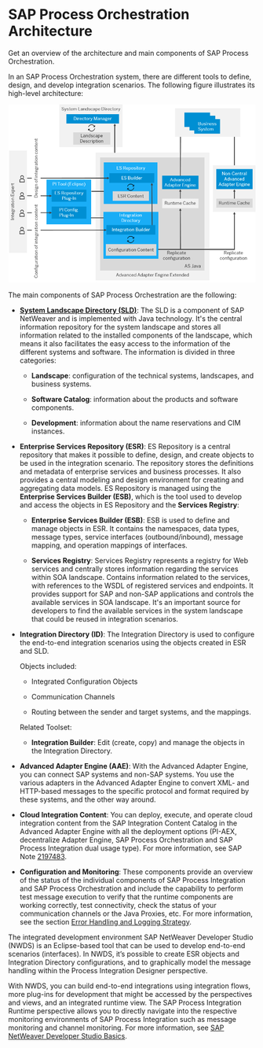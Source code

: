 <!-- loioa13372ed809f407e85c8dc9aa47ab9f9 -->

# SAP Process Orchestration Architecture

Get an overview of the architecture and main components of SAP Process Orchestration.

In an SAP Process Orchestration system, there are different tools to define, design, and develop integration scenarios. The following figure illustrates its high-level architecture:

 ![](images/Landscape_POarchitecture_9d3953a.png) 

The main components of SAP Process Orchestration are the following:

-   **[System Landscape Directory \(SLD\)](https://support.sap.com/en/tools/software-logistics-tools/landscape-management-process/system-landscape-directory.html)**: The SLD is a component of SAP NetWeaver and is implemented with Java technology. It's the central information repository for the system landscape and stores all information related to the installed components of the landscape, which means it also facilitates the easy access to the information of the different systems and software. The information is divided in three categories:

    -   **Landscape**: configuration of the technical systems, landscapes, and business systems.

    -   **Software Catalog**: information about the products and software components.

    -   **Development**: information about the name reservations and CIM instances.


-   **Enterprise Services Repository \(ESR\)**: ES Repository is a central repository that makes it possible to define, design, and create objects to be used in the integration scenario. The repository stores the definitions and metadata of enterprise services and business processes. It also provides a central modeling and design environment for creating and aggregating data models. ES Repository is managed using the **Enterprise Services Builder \(ESB\)**, which is the tool used to develop and access the objects in ES Repository and the **Services Registry**:

    -   **Enterprise Services Builder \(ESB\)**: ESB is used to define and manage objects in ESR. It contains the namespaces, data types, message types, service interfaces \(outbound/inbound\), message mapping, and operation mappings of interfaces.

    -   **Services Registry**: Services Registry represents a registry for Web services and centrally stores information regarding the services within SOA landscape. Contains information related to the services, with references to the WSDL of registered services and endpoints. It provides support for SAP and non-SAP applications and controls the available services in SOA landscape. It's an important source for developers to find the available services in the system landscape that could be reused in integration scenarios.


-   **Integration Directory \(ID\)**: The Integration Directory is used to configure the end-to-end integration scenarios using the objects created in ESR and SLD.

    Objects included:

    -   Integrated Configuration Objects

    -   Communication Channels

    -   Routing between the sender and target systems, and the mappings.


    Related Toolset:

    -   **Integration Builder**: Edit \(create, copy\) and manage the objects in the Integration Directory.


-   **Advanced Adapter Engine \(AAE\)**: With the Advanced Adapter Engine, you can connect SAP systems and non-SAP systems. You use the various adapters in the Advanced Adapter Engine to convert XML- and HTTP-based messages to the specific protocol and format required by these systems, and the other way around.

-   **Cloud Integration Content**: You can deploy, execute, and operate cloud integration content from the SAP Integration Content Catalog in the Advanced Adapter Engine with all the deployment options \(PI-AEX, decentralize Adapter Engine, SAP Process Orchestration and SAP Process Integration dual usage type\). For more information, see SAP Note [2197483](https://launchpad.support.sap.com/#/notes/2197483).

-   **Configuration and Monitoring**: These components provide an overview of the status of the individual components of SAP Process Integration and SAP Process Orchestration and include the capability to perform test message execution to verify that the runtime components are working correctly, test connectivity, check the status of your communication channels or the Java Proxies, etc. For more information, see the section [Error Handling and Logging Strategy](../50-error-handling-and-logging/error-handling-and-logging-strategy-8faa23e.md).


The integrated development environment SAP NetWeaver Developer Studio \(NWDS\) is an Eclipse-based tool that can be used to develop end-to-end scenarios \(interfaces\). In NWDS, it’s possible to create ESR objects and Integration Directory configurations, and to graphically model the message handling within the Process Integration Designer perspective.

With NWDS, you can build end-to-end integrations using integration flows, more plug-ins for development that might be accessed by the perspectives and views, and an integrated runtime view. The SAP Process Integration Runtime perspective allows you to directly navigate into the respective monitoring environments of SAP Process Integration such as message monitoring and channel monitoring. For more information, see [SAP NetWeaver Developer Studio Basics](https://help.sap.com/viewer/5cb5ae1ec9624cd5a9a08d860ca127de/7.5.latest/en-US/82c701ea566e4f8ab1f279f5c1b20f71.html).

